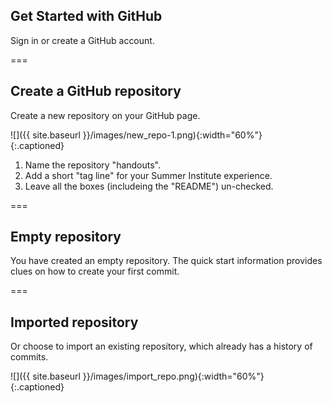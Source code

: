 ---
---

## Get Started with GitHub

Sign in or create a GitHub account.

===

## Create a GitHub repository

Create a new repository on your GitHub page.

![]({{ site.baseurl }}/images/new_repo-1.png){:width="60%"}  
{:.captioned}

1. Name the repository "handouts".
1. Add a short "tag line" for your Summer Institute experience.
1. Leave all the boxes (includeing the "README") un-checked.

===

## Empty repository

You have created an empty repository. The quick start information provides clues on how to create your first commit.

===

## Imported repository

Or choose to import an existing repository, which already has a history of commits.

![]({{ site.baseurl }}/images/import_repo.png){:width="60%"}  
{:.captioned}
